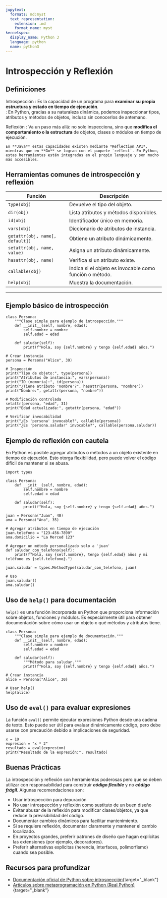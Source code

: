 ```yaml
---
jupytext:
  formats: md:myst
  text_representation:
    extension: .md
    format_name: myst
kernelspec:
  display_name: Python 3
  language: python
  name: python3
---
```

# Introspección y Reflexión

## Definiciones

Introspección
: Es la capacidad de un programa para **examinar su propia estructura y estado en tiempo de ejecución**.  
: En Python, gracias a su naturaleza dinámica, podemos inspeccionar tipos, atributos y métodos de objetos, incluso sin conocerlos de antemano.

Reflexión
: Va un paso más allá: no solo inspecciona, sino que **modifica el comportamiento o la estructura** de objetos, clases o módulos en tiempo de ejecución.

```{note}
En **Java** estas capacidades existen mediante *Reflection API*, mientras que en **Go** se logran con el paquete `reflect`. En Python, estas herramientas están integradas en el propio lenguaje y son mucho más accesibles.
```

## Herramientas comunes de introspección y reflexión

| Función           | Descripción |
|-------------------|-------------|
| `type(obj)`       | Devuelve el tipo del objeto. |
| `dir(obj)`        | Lista atributos y métodos disponibles. |
| `id(obj)`         | Identificador único en memoria. |
| `vars(obj)`       | Diccionario de atributos de instancia. |
| `getattr(obj, name[, default])` | Obtiene un atributo dinámicamente. |
| `setattr(obj, name, value)`     | Asigna un atributo dinámicamente. |
| `hasattr(obj, name)`            | Verifica si un atributo existe. |
| `callable(obj)`   | Indica si el objeto es invocable como función o método. |
| `help(obj)`       | Muestra la documentación. |

---

## Ejemplo básico de introspección

```{code-cell}
class Persona:
    """Clase simple para ejemplo de introspección."""
    def __init__(self, nombre, edad):
        self.nombre = nombre
        self.edad = edad
    
    def saludar(self):
        print(f"Hola, soy {self.nombre} y tengo {self.edad} años.")

# Crear instancia
persona = Persona("Alice", 30)

# Inspección
print("Tipo de objeto:", type(persona))
print("Atributos de instancia:", vars(persona))
print("ID (memoria):", id(persona))
print("¿Tiene atributo 'nombre'?", hasattr(persona, "nombre"))
print("Nombre:", getattr(persona, "nombre"))

# Modificación controlada
setattr(persona, "edad", 31)
print("Edad actualizada:", getattr(persona, "edad"))

# Verificar invocabilidad
print("¿Es 'persona' invocable?", callable(persona))
print("¿Es 'persona.saludar' invocable?", callable(persona.saludar))

```

## Ejemplo de reflexión con cautela

En Python es posible agregar atributos o métodos a un objeto existente en tiempo de ejecución.
Esto otorga flexibilidad, pero puede volver el código difícil de mantener si se abusa.

```{code-cell}
import types

class Persona:
    def __init__(self, nombre, edad):
        self.nombre = nombre
        self.edad = edad

    def saludar(self):
        print(f"Hola, soy {self.nombre} y tengo {self.edad} años.")

juan = Persona("Juan", 40)
ana = Persona("Ana", 35)

# Agregar atributos en tiempo de ejecución
juan.telefono = "123-456-7890"
ana.domicilio = "La Merced 123"

# Agregar un método personalizado solo a 'juan'
def saludar_con_telefono(self):
    print(f"Hola, soy {self.nombre}, tengo {self.edad} años y mi teléfono es {self.telefono}.")

juan.saludar = types.MethodType(saludar_con_telefono, juan)

# Uso
juan.saludar()
ana.saludar()
```

## Uso de `help()` para documentación

`help()` es una función incorporada en Python que proporciona información sobre objetos, funciones y módulos. Es especialmente útil para obtener documentación sobre cómo usar un objeto o qué métodos y atributos tiene.

```{code-cell}
class Persona:
    """Clase simple para ejemplo de documentación."""
    def __init__(self, nombre, edad):
        self.nombre = nombre
        self.edad = edad

    def saludar(self):
        """Método para saludar."""
        print(f"Hola, soy {self.nombre} y tengo {self.edad} años.")

# Crear instancia
alice = Persona("Alice", 30)

# Usar help()
help(alice)
```

## Uso de `eval()` para evaluar expresiones

La función `eval()` permite ejecutar expresiones Python desde una cadena de texto. Esto puede ser útil para evaluar dinámicamente código, pero debe usarse con precaución debido a implicaciones de seguridad.

```{code-cell}
x = 10
expresion = "x * 2"
resultado = eval(expresion)
print("Resultado de la expresión:", resultado)
```

## Buenas Prácticas

La introspección y reflexión son herramientas poderosas pero que se deben utilizar con responsabilidad para construir ***código flexible*** y no ***código frágil***. Algunas recomendaciones son:

- Usar introspección para depuración
- No usar introspección y reflexión como sustituto de un buen diseño
- Evitar abusar de la reflexión para modificar clases/objetos, ya que reduce la previsibilidad del código.
- Documentar cambios dinámicos para facilitar mantenimiento.
- Si se requiere reflexión, documentar claramente y mantener el cambio localizado.
- En proyectos grandes, preferir patrones de diseño que hagan explícitas las extensiones (por ejemplo, decoradores).
- Preferir alternativas explícitas (herencia, interfaces, polimorfismo) cuando sea posible.

## Recursos para profundizar

- [Documentación oficial de Python sobre introspección](https://docs.python.org/es/3.13/library/inspect.html){target="_blank"}
- [Artículos sobre metaprogramación en Python (Real Python)](https://realpython.com/learning-paths/metaprogramming-in-python/){target="_blank"}
  